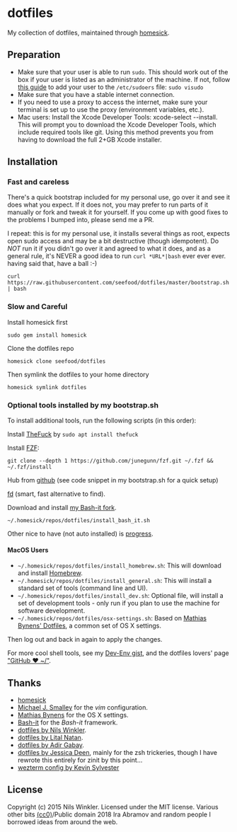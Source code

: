 # dotfiles

My collection of dotfiles, maintained through [homesick](https://github.com/technicalpickles/homesick).

## Preparation

- Make sure that your user is able to run `sudo`. This should work out of the box if your user is listed as an administrator of the machine. If not, follow [this guide](http://osxdaily.com/2014/02/06/add-user-sudoers-file-mac/) to add your user to the `/etc/sudoers` file: `sudo visudo`
- Make sure that you have a stable internet connection.
- If you need to use a proxy to access the internet, make sure your terminal is set up to use the proxy (environment variables, etc.).
- Mac users: Install the Xcode Developer Tools: xcode-select --install. This will prompt you to download the Xcode Developer Tools, which include required tools like git. Using this method prevents you from having to download the full 2+GB Xcode installer.

## Installation

### Fast and careless

There's a quick bootstrap included for my personal use, go over it and see it does what you expect.
If it does not, you may prefer to run parts of it manually or fork and tweak
it for yourself. If you come up with good fixes to the problems I bumped into,
please send me a PR.

I repeat: this is for my personal use, it installs several things as root,
expects open sudo access and may be a bit destructive (though idempotent).
Do _NOT_ run it if you didn't go over it and agreed to what it does, and as
a general rule, it's NEVER a good idea to run `curl *URL*|bash` ever ever ever.
having said that, have a ball :-)

    curl https://raw.githubusercontent.com/seefood/dotfiles/master/bootstrap.sh | bash

### Slow and Careful

Install homesick first

    sudo gem install homesick

Clone the dotfiles repo

    homesick clone seefood/dotfiles

Then symlink the dotfiles to your home directory

    homesick symlink dotfiles

### Optional tools installed by my bootstrap.sh

To install additional tools, run the following scripts (in this order):

Install [TheFuck](https://github.com/nvbn/thefuck) by `sudo apt install thefuck`

Install [FZF](https://github.com/junegunn/fzf):

    git clone --depth 1 https://github.com/junegunn/fzf.git ~/.fzf && ~/.fzf/install

Hub from [github](https://github.com/github/hub/) (see code snippet in my bootstrap.sh for a quick setup)

[fd](https://github.com/sharkdp/fd) (smart, fast alternative to find).

Download and install [my Bash-it fork](https://github.com/nwinkler/bash-it).

    ~/.homesick/repos/dotfiles/install_bash_it.sh

Other nice to have (not auto installed) is [progress](https://github.com/Xfennec/progress).

#### MacOS Users

- `~/.homesick/repos/dotfiles/install_homebrew.sh`: This will download and install [Homebrew](https://brew.sh).
- `~/.homesick/repos/dotfiles/install_general.sh`: This will install a standard set of tools (command line and UI).
- `~/.homesick/repos/dotfiles/install_dev.sh`: Optional file, will install a set of development tools - only run if you plan to use the machine for software development.
- `~/.homesick/repos/dotfiles/osx-settings.sh`: Based on [Mathias Bynens' Dotfiles](https://github.com/mathiasbynens/dotfiles), a common set of OS X settings.

Then log out and back in again to apply the changes.

For more cool shell tools, see my [Dev-Env gist](https://gist.github.com/seefood/d70672cccb551935827ece2554592f96), and the dotfiles lovers' page ["GitHub ❤ ~/"](https://dotfiles.github.io/).

## Thanks

- [homesick](https://github.com/technicalpickles/homesick)
- [Michael J. Smalley](https://github.com/michaeljsmalley/dotfiles) for the _vim_ configuration.
- [Mathias Bynens](https://github.com/mathiasbynens/dotfiles) for the OS X settings.
- [Bash-it](https://github.com/bash-it/bash-it) for the _Bash-it_ framework.
- [dotfiles by Nils Winkler](https://github.com/nwinkler/dotfiles).
- [dotfiles by Lital Natan](https://github.com/smackware/bashprofile).
- [dotfiles by Adir Gabay](https://github.com/adirg/dotfiles).
- [dotfiles by Jessica Deen](https://github.com/jldeen/dotfiles),
  mainly for the zsh trickeries, though I have rewrote this entirely for zinit by this point...
- [wezterm config by Kevin Sylvester](https://github.com/KevinSilvester/wezterm-config/)

## License

Copyright (c) 2015 Nils Winkler. Licensed under the MIT license.
Various other bits [(cc0)](https://creativecommons.org/share-your-work/public-domain/cc0/)/Public domain 2018 Ira Abramov and random people I borrowed ideas from around the web.
